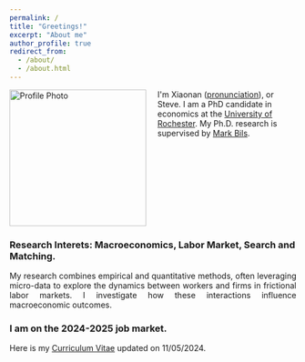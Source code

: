 ```yaml
---
permalink: /
title: "Greetings!"
excerpt: "About me"
author_profile: true
redirect_from: 
  - /about/
  - /about.html
---
```

<img src="/images/profile_1a.jpg" alt="Profile Photo" style="width:240px; float:left; margin-right:20px;">

I'm Xiaonan ([pronunciation](https://translate.google.com/?hl=zh-CN&sl=zh-CN&tl=en&text=潇南&op=translate)), or Steve. 
I am a PhD candidate in economics at the [University of Rochester](http://www.sas.rochester.edu/eco/index.html). My Ph.D. research is supervised by [Mark Bils](https://sites.google.com/view/markbils/research).

<div style="clear:both;"></div>

### Research Interets: Macroeconomics, Labor Market, Search and Matching. 
<p style="text-align: justify;">
My research combines empirical and quantitative methods, often leveraging micro-data to explore the dynamics between workers and firms in frictional labor markets. I investigate how these interactions influence macroeconomic outcomes.
</p>

### I am on the 2024-2025 job market.

Here is my [Curriculum Vitae](https://SteveShelnanMa.github.io/CV/CV.pdf) updated on 11/05/2024.


